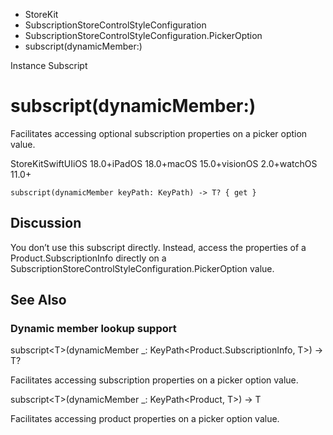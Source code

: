 

- StoreKit
- SubscriptionStoreControlStyleConfiguration
- SubscriptionStoreControlStyleConfiguration.PickerOption
-  subscript(dynamicMember:) 

Instance Subscript

# subscript(dynamicMember:)

Facilitates accessing optional subscription properties on a picker option value.

StoreKitSwiftUIiOS 18.0+iPadOS 18.0+macOS 15.0+visionOS 2.0+watchOS 11.0+

``` source
subscript(dynamicMember keyPath: KeyPath) -> T? { get }
```

## Discussion

You don’t use this subscript directly. Instead, access the properties of a Product.SubscriptionInfo directly on a SubscriptionStoreControlStyleConfiguration.PickerOption value.

## See Also

### Dynamic member lookup support

subscript&lt;T>(dynamicMember _: KeyPath&lt;Product.SubscriptionInfo, T>) -> T?

Facilitates accessing subscription properties on a picker option value.

subscript&lt;T>(dynamicMember _: KeyPath&lt;Product, T>) -> T

Facilitates accessing product properties on a picker option value.

